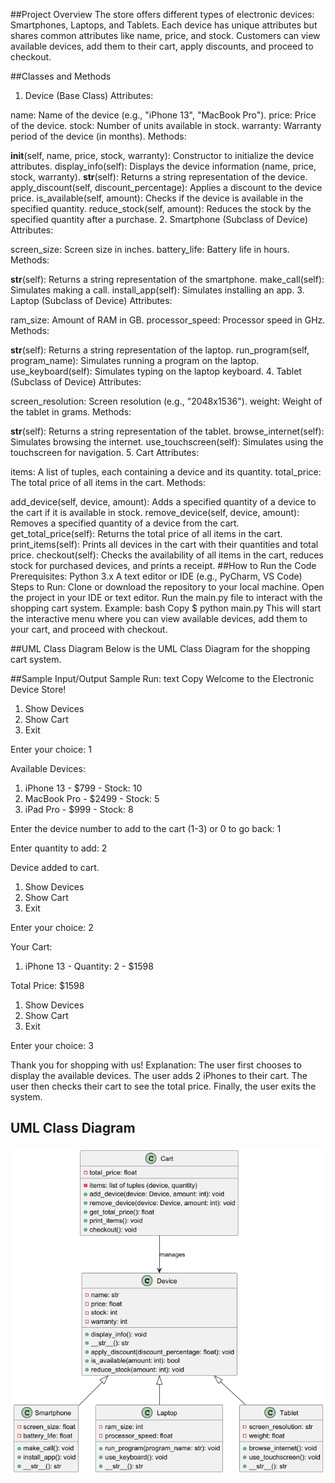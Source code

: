 ##Project Overview
The store offers different types of electronic devices: Smartphones, Laptops, and Tablets. Each device has unique attributes but shares common attributes like name, price, and stock. Customers can view available devices, add them to their cart, apply discounts, and proceed to checkout.

##Classes and Methods
1. Device (Base Class)
Attributes:

name: Name of the device (e.g., "iPhone 13", "MacBook Pro").
price: Price of the device.
stock: Number of units available in stock.
warranty: Warranty period of the device (in months).
Methods:

__init__(self, name, price, stock, warranty): Constructor to initialize the device attributes.
display_info(self): Displays the device information (name, price, stock, warranty).
__str__(self): Returns a string representation of the device.
apply_discount(self, discount_percentage): Applies a discount to the device price.
is_available(self, amount): Checks if the device is available in the specified quantity.
reduce_stock(self, amount): Reduces the stock by the specified quantity after a purchase.
2. Smartphone (Subclass of Device)
Attributes:

screen_size: Screen size in inches.
battery_life: Battery life in hours.
Methods:

__str__(self): Returns a string representation of the smartphone.
make_call(self): Simulates making a call.
install_app(self): Simulates installing an app.
3. Laptop (Subclass of Device)
Attributes:

ram_size: Amount of RAM in GB.
processor_speed: Processor speed in GHz.
Methods:

__str__(self): Returns a string representation of the laptop.
run_program(self, program_name): Simulates running a program on the laptop.
use_keyboard(self): Simulates typing on the laptop keyboard.
4. Tablet (Subclass of Device)
Attributes:

screen_resolution: Screen resolution (e.g., "2048x1536").
weight: Weight of the tablet in grams.
Methods:

__str__(self): Returns a string representation of the tablet.
browse_internet(self): Simulates browsing the internet.
use_touchscreen(self): Simulates using the touchscreen for navigation.
5. Cart
Attributes:

items: A list of tuples, each containing a device and its quantity.
total_price: The total price of all items in the cart.
Methods:

add_device(self, device, amount): Adds a specified quantity of a device to the cart if it is available in stock.
remove_device(self, device, amount): Removes a specified quantity of a device from the cart.
get_total_price(self): Returns the total price of all items in the cart.
print_items(self): Prints all devices in the cart with their quantities and total price.
checkout(self): Checks the availability of all items in the cart, reduces stock for purchased devices, and prints a receipt.
##How to Run the Code
Prerequisites:
Python 3.x
A text editor or IDE (e.g., PyCharm, VS Code)
Steps to Run:
Clone or download the repository to your local machine.
Open the project in your IDE or text editor.
Run the main.py file to interact with the shopping cart system.
Example:
bash
Copy
$ python main.py
This will start the interactive menu where you can view available devices, add them to your cart, and proceed with checkout.

##UML Class Diagram
Below is the UML Class Diagram for the shopping cart system.


##Sample Input/Output
Sample Run:
text
Copy
Welcome to the Electronic Device Store!
1. Show Devices
2. Show Cart
3. Exit

Enter your choice: 1

Available Devices:
1. iPhone 13 - $799 - Stock: 10
2. MacBook Pro - $2499 - Stock: 5
3. iPad Pro - $999 - Stock: 8

Enter the device number to add to the cart (1-3) or 0 to go back: 1

Enter quantity to add: 2

Device added to cart.

1. Show Devices
2. Show Cart
3. Exit

Enter your choice: 2

Your Cart:
1. iPhone 13 - Quantity: 2 - $1598

Total Price: $1598

1. Show Devices
2. Show Cart
3. Exit

Enter your choice: 3

Thank you for shopping with us!
Explanation:
The user first chooses to display the available devices.
The user adds 2 iPhones to their cart.
The user then checks their cart to see the total price.
Finally, the user exits the system.

## UML Class Diagram
![UML Diagram](diagram.png)


